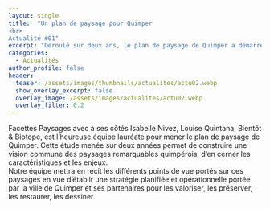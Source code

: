 ```yaml
---
layout: single
title:  "Un plan de paysage pour Quimper
<br>
Actualité #01"
excerpt: "Déroulé sur deux ans, le plan de paysage de Quimper a démarré en juin 2023 !"
categories:
  - Actualités
author_profile: false
header:
  teaser: /assets/images/thumbnails/actualites/actu02.webp
  show_overlay_excerpt: false
  overlay_image: /assets/images/actualites/actu02.webp
  overlay_filter: 0.2
---
```


Facettes Paysages avec à ses côtés Isabelle Nivez, Louise Quintana, Bientôt & Biotope, est l’heureuse équipe lauréate pour mener le plan de paysage de Quimper. Cette étude menée sur deux années permet de construire une vision commune des paysages remarquables quimpérois, d’en cerner les caractéristiques et les enjeux.
<br>
Notre équipe mettra en récit les différents points de vue portés sur ces paysages en vue d’établir une stratégie planifiée et opérationnelle portée par la ville de Quimper et ses partenaires pour les valoriser, les préserver, les restaurer, les dessiner. 